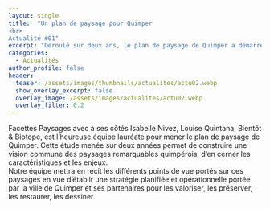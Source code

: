 ```yaml
---
layout: single
title:  "Un plan de paysage pour Quimper
<br>
Actualité #01"
excerpt: "Déroulé sur deux ans, le plan de paysage de Quimper a démarré en juin 2023 !"
categories:
  - Actualités
author_profile: false
header:
  teaser: /assets/images/thumbnails/actualites/actu02.webp
  show_overlay_excerpt: false
  overlay_image: /assets/images/actualites/actu02.webp
  overlay_filter: 0.2
---
```


Facettes Paysages avec à ses côtés Isabelle Nivez, Louise Quintana, Bientôt & Biotope, est l’heureuse équipe lauréate pour mener le plan de paysage de Quimper. Cette étude menée sur deux années permet de construire une vision commune des paysages remarquables quimpérois, d’en cerner les caractéristiques et les enjeux.
<br>
Notre équipe mettra en récit les différents points de vue portés sur ces paysages en vue d’établir une stratégie planifiée et opérationnelle portée par la ville de Quimper et ses partenaires pour les valoriser, les préserver, les restaurer, les dessiner. 